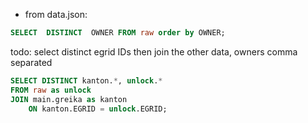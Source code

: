 - from data.json: 

```sql
SELECT  DISTINCT  OWNER FROM raw order by OWNER;
```

todo: select distinct egrid IDs then join the other data, owners comma separated

```sql
SELECT DISTINCT kanton.*, unlock.*
FROM raw as unlock
JOIN main.greika as kanton
    ON kanton.EGRID = unlock.EGRID;
```